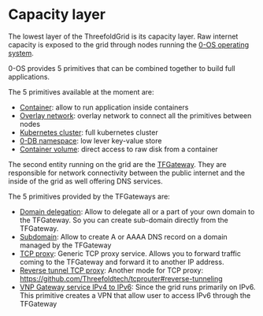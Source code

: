 # Capacity layer

The lowest layer of the ThreefoldGrid is its capacity layer. Raw internet capacity is exposed to the grid through nodes running the [0-OS operating system](https://github.com/Threefoldtech/zos).

0-OS provides 5 primitives that can be combined together to build full applications.

The 5 primitives available at the moment are:

- [Container](capacity_container.md): allow to run application inside containers
- [Overlay network](capacity_network.md): overlay network to connect all the primitives between nodes
- [Kubernetes cluster](capacity_kubernetes.md): full kubernetes cluster
- [0-DB namespace](capacity_0db.md): low lever key-value store
- [Container volume](capacity_vdisk.md): direct access to raw disk from a container

The second entity running on the grid are the [TFGateway](https://github.com/Threefoldtech/tfgateway). They are responsible for network connectivity between the public internet and the inside of the grid as well offering DNS services.

The 5 primitives provided by the TFGateways are:

- [Domain delegation](capacity_domain_delegation.md): Allow to delegate all or a part of your own domain to the TFGateway. So you can create sub-domain directly from the TFGateway.
- [Subdomain](capacity_subdomain.md): Allow to create A or AAAA DNS record on a domain managed by the TFGateway
- [TCP proxy](capacity_tcp_proxy.md): Generic TCP proxy service. Allows you to forward traffic coming to the TFGateway and forward it to another IP address.
- [Reverse tunnel TCP proxy](capacity_reverse_tcp_proxy.md): Another mode for TCP proxy: https://github.com/Threefoldtech/tcprouter#reverse-tunneling
- [VNP Gateway service IPv4 to IPv6](capacity_gw4to6.md): Since the grid runs primarily on IPv6. This primitive creates a VPN that allow user to access IPv6 through the TFGateway
